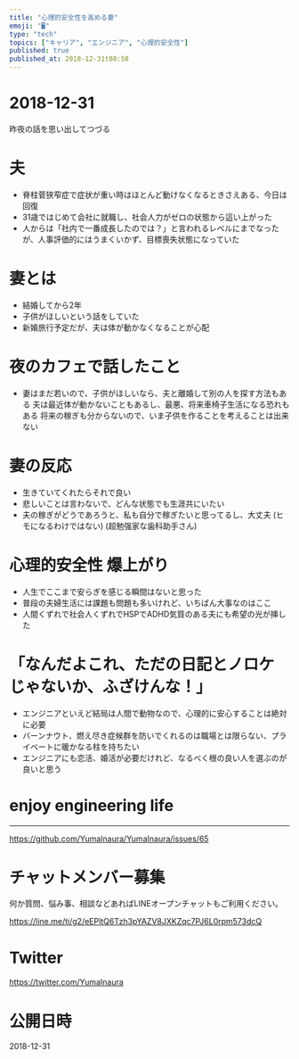 ```yaml
---
title: "心理的安全性を高める妻"
emoji: "🖥"
type: "tech"
topics: ["キャリア", "エンジニア", "心理的安全性"]
published: true
published_at: 2018-12-31t08:58
---
```


# 2018-12-31

昨夜の話を思い出してつづる

# 夫

- 脊柱菅狭窄症で症状が重い時はほとんど動けなくなるときさえある、今日は回復
- 31歳ではじめて会社に就職し、社会人力がゼロの状態から這い上がった
- 人からは「社内で一番成長したのでは？」と言われるレベルにまでなったが、人事評価的にはうまくいかず、目標喪失状態になっていた

# 妻とは

- 結婚してから2年
- 子供がほしいという話をしていた
- 新婚旅行予定だが、夫は体が動かなくなることが心配

# 夜のカフェで話したこと

- 妻はまだ若いので、子供がほしいなら、夫と離婚して別の人を探す方法もある
夫は最近体が動かないこともあるし、最悪、将来車椅子生活になる恐れもある
将来の稼ぎも分からないので、いま子供を作ることを考えることは出来ない

# 妻の反応

- 生きていてくれたらそれで良い
- 悲しいことは言わないで、どんな状態でも生涯共にいたい
- 夫の稼ぎがどうであろうと、私も自分で稼ぎたいと思ってるし、大丈夫 (ヒモになるわけではない) (超勉强家な歯科助手さん)

# 心理的安全性 爆上がり

- 人生でここまで安らぎを感じる瞬間はないと思った
- 普段の夫婦生活には課題も問題も多いけれど、いちばん大事なのはここ
- 人間くずれで社会人くずれでHSPでADHD気質のある夫にも希望の光が挿した

# 「なんだよこれ、ただの日記とノロケじゃないか、ふざけんな！」

- エンジニアといえど結局は人間で動物なので、心理的に安心することは絶対に必要
- バーンナウト、燃え尽き症候群を防いでくれるのは職場とは限らない、プライベートに暖かなる柱を持ちたい
- エンジニアにも恋活、婚活が必要だけれど、なるべく根の良い人を選ぶのが良いと思う

# enjoy engineering life

---

https://github.com/YumaInaura/YumaInaura/issues/65








<!-- Update From Qiita API -->

# チャットメンバー募集


何か質問、悩み事、相談などあればLINEオープンチャットもご利用ください。

https://line.me/ti/g2/eEPltQ6Tzh3pYAZV8JXKZqc7PJ6L0rpm573dcQ





# Twitter


https://twitter.com/YumaInaura


<!-- Update From Qiita API -->



# 公開日時

2018-12-31
